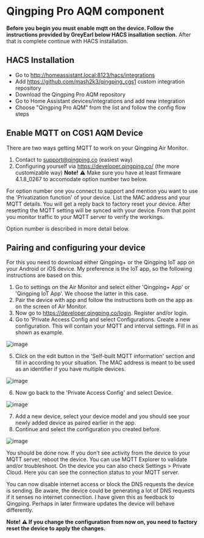 # Qingping Pro AQM component

**Before you begin you must enable mqtt on the device. Follow the instructions provided by GreyEarl below HACS insallation section.**
After that is complete continue with HACS installation.

## HACS Installation
- Go to http://homeassistant.local:8123/hacs/integrations
- Add https://github.com/mash2k3/qingping_cgs1 custom integration repository
- Download the Qingping Pro AQM repository
- Go to Home Assistant devices/integrations and add new integration
- Choose "Qingping Pro AQM" from the list and follow the config flow steps

## Enable MQTT on CGS1 AQM Device
There are two ways getting MQTT to work on your Qingping Air Monitor.

1. Contact to support@qingping.co (easiest way)
2. Configuring yourself via https://developer.qingping.co/ (the more customizable way)
   **Note!** ⚠️ Make sure you have at least firmware 4.1.8_0267 to accomodate option number two below.

For option number one you connect to support and mention you want to use the 'Privatization function' of your device. List the MAC address and your MQTT details. You will get a reply back to factory reset your device.
After resetting the MQTT setting will be synced with your device. From that point you monitor traffic to your MQTT server to verify the workings.

Option number is described in more detail below.

## Pairing and configuring your device

For this you need to download either Qingping+ or the Qingping IoT app on your Android or iOS device. My preference is the IoT app, so the following instructions are based on this.

1. Go to settings on the Air Monitor and select either 'Qingping+ App' or 'Qingping IoT App'. We choose the latter in this case.
2. Pair the device with app and follow the instructions both on the app as on the screen of Air Monitor.
3. Now go to https://developer.qingping.co/login. Register and/or login.
4. Go to 'Private Access Config and select Configurations. Create a new configuration. This will contain your MQTT and interval settings. Fill in as shown as example.
   
![image](https://github.com/GreyEarl/qingping-air-monitor-mqtt/assets/33351068/3dc2df5d-ecba-42a4-9164-897d9b88d98e)

5. Click on the edit button in the 'Self-built MQTT information' section and fill in according to your situation. The MAC address is meant to be used as an identifier if you have multiple devices.

![image](https://github.com/GreyEarl/qingping-air-monitor-mqtt/assets/33351068/ee11872a-9cc5-4d79-9951-9948facb8a59)

6. Now go back to the 'Private Access Config' and select Device.

![image](https://github.com/GreyEarl/qingping-air-monitor-mqtt/assets/33351068/ed3084d2-536a-4985-9e2d-c2f8f44005a8)

7. Add a new device, select your device model and you should see your newly added device as paired earlier in the app.
8. Continue and select the configuration you created before.

![image](https://github.com/GreyEarl/qingping-air-monitor-mqtt/assets/33351068/9e7a60d1-ee03-4491-9907-66816fd28dce)

You should be done now. If you don't see activity from the device to your MQTT server, reboot the device. You can use MQTT Explorer to validate and/or troubleshoot. On the device you can also check Settings > Private Cloud. Here you can see the connection       status to your MQTT server.

You can now disable internet access or block the DNS requests the device is sending. Be aware, the device could be generating a lot of DNS requests if it senses no internet connection. I have given this as feedback to Qingping. Perhaps in later firmware updates the device will behave differently.

**Note! ⚠️ If you change the configuration from now on, you need to factory reset the device to apply the changes.**

